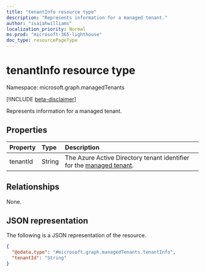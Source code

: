 ```yaml
---
title: "tenantInfo resource type"
description: "Represents information for a managed tenant."
author: "isaiahwilliams"
localization_priority: Normal
ms.prod: "microsoft-365-lighthouse"
doc_type: resourcePageType
---
```


# tenantInfo resource type

Namespace: microsoft.graph.managedTenants

[!INCLUDE [beta-disclaimer](../../includes/beta-disclaimer.md)]

Represents information for a managed tenant.

## Properties
|Property|Type|Description|
|:---|:---|:---|
|tenantId|String|The Azure Active Directory tenant identifier for the [managed tenant](../resources/managedtenants-tenant.md).|

## Relationships
None.

## JSON representation
The following is a JSON representation of the resource.
<!-- {
  "blockType": "resource",
  "@odata.type": "microsoft.graph.managedTenants.tenantInfo"
}
-->
``` json
{
  "@odata.type": "#microsoft.graph.managedTenants.tenantInfo",
  "tenantId": "String"
}
```
